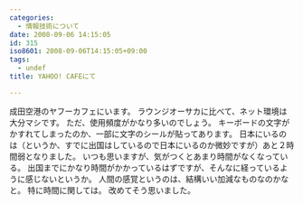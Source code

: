 ```yaml
---
categories:
  - 情報技術について
date: 2008-09-06 14:15:05
id: 315
iso8601: 2008-09-06T14:15:05+09:00
tags:
  - undef
title: YAHOO! CAFEにて

---
```


成田空港のヤフーカフェにいます。
ラウンジオーサカに比べて、ネット環境は大分マシです。
ただ、使用頻度がかなり多いのでしょう。
キーボードの文字がかすれてしまったのか、一部に文字のシールが貼ってあります。
日本にいるのは（というか、すでに出国はしているので日本にいるのか微妙ですが）あと２時間弱となりました。
いつも思いますが、気がつくとあまり時間がなくなっている。
出国までにかなり時間がかかっているはずですが、そんなに経っているように感じないというか。
人間の感覚というのは、結構いい加減なものなのかなと。
特に時間に関しては。
改めてそう思いました。
    	